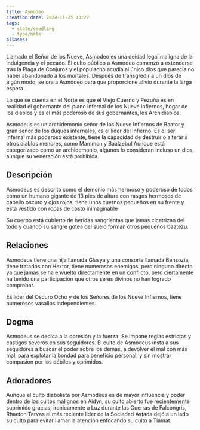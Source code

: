 ```yaml
---
title: Asmodeo
creation date: 2024-11-25 13:27
tags:
  - state/seedling
  - type/note
aliases:
---
```

Llamado el Señor de los Nueve, Asmodeo es una deidad legal maligna de la indulgencia y el pecado. El culto público a Asmodeo comenzó a extenderse tras la Plaga de Conjuros y el populacho acudía al único dios que parecía no haber abandonado a los mortales. Después de transgredir a un dios de algún modo, se ora a Asmodeo para que proporcione alivio durante la larga espera. 

Lo que se cuenta en el Norte es que el Viejo Cuerno y Pezuña es en realidad el gobernante del plano infernal de los Nueve Infiernos, hogar de los diablos y es el más poderoso de sus gobernantes, los Archidiablos.

Asmodeus es un archidemonio señor de los Nueve Infiernos de Baator y gran señor de los duques infernales, es el lider del Infierno. Es el ser infernal más poderoso existente, tiene la capacidad de destruir o alterar a otros diablos menores, como Mammon y Baalzebul
Aunque está categorizado como un archidemonio, algunos lo consideran incluso un dios, aunque su veneración está prohibida.

## Descripción

Asmodeus es descrito como el demonio más hermoso y poderoso de todos como un humano gigante de 13 pies de altura con rasgos hermosos de cabello oscuro y ojos rojos, tiene unos cuernos pequeños en su frente y está vestido con ropas de costo inimaginable

Su cuerpo está cubierto de heridas sangrientas que jamás cicatrizan del todo y cuando su sangre gotea del suelo forman otros pequeños baatezu.

## Relaciones

Asmodeus tiene una hija llamada Glasya y una consorte llamada Bensozia, tiene tratados con Hextor, tiene numerosos enemigos, pero ninguno directo ya que jamás se ha envuelto directamente en un conflicto, pero ciertamente ha tenido una participación que otros seres divinos no han logrado comprobar.

Es líder del Oscuro Ocho y de los Señores de los Nueve Infiernos, tiene numerosos vasallos independientes.

## Dogma

Asmodeus se dedica a la opresión y la fuerza. Se impone reglas estrictas y castigos severos en sus seguidores. El culto de Asmodeus insta a sus seguidores a buscar el poder sobre los demás, a devolver el mal con más mal, para explotar la bondad para beneficio personal, y sin mostrar compasión por los débiles y oprimidos.

## Adoradores

Aunque el culto diabolista por Asmodeus es de mayor influencia y poder dentro de los cultos malignos en Aidyn, su culto abierto fue recientemente suprimido gracias, ironicamente a Luz durante las Guerras de Falcongris, Rhaeton Tarvas el más reciente lider de la Sociedad Astada dejó a un lado su culto para evitar llamar la atención enfocando su culto a Tiamat.
